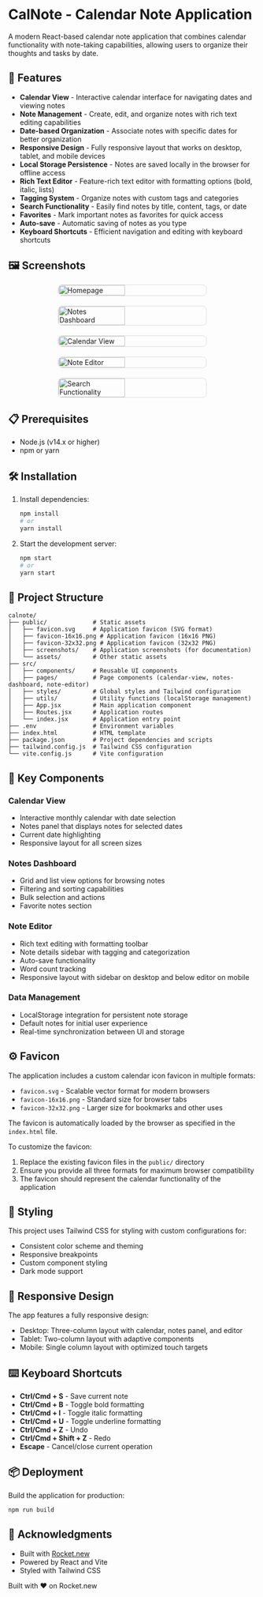 # CalNote - Calendar Note Application

A modern React-based calendar note application that combines calendar functionality with note-taking capabilities, allowing users to organize their thoughts and tasks by date.

## 🚀 Features

- **Calendar View** - Interactive calendar interface for navigating dates and viewing notes
- **Note Management** - Create, edit, and organize notes with rich text editing capabilities
- **Date-based Organization** - Associate notes with specific dates for better organization
- **Responsive Design** - Fully responsive layout that works on desktop, tablet, and mobile devices
- **Local Storage Persistence** - Notes are saved locally in the browser for offline access
- **Rich Text Editor** - Feature-rich text editor with formatting options (bold, italic, lists)
- **Tagging System** - Organize notes with custom tags and categories
- **Search Functionality** - Easily find notes by title, content, tags, or date
- **Favorites** - Mark important notes as favorites for quick access
- **Auto-save** - Automatic saving of notes as you type
- **Keyboard Shortcuts** - Efficient navigation and editing with keyboard shortcuts

## 🖼️ Screenshots

<div style="display: flex; flex-wrap: wrap; gap: 20px; justify-content: center;">

<img src="/screenshots/homepage.png" alt="Homepage" width="45%" style="min-width: 300px; border: 1px solid #ddd; border-radius: 8px;">

<img src="/screenshots/notes-dashboard.png" alt="Notes Dashboard" width="45%" style="min-width: 300px; border: 1px solid #ddd; border-radius: 8px;">

<img src="/screenshots/calendar-view.png" alt="Calendar View" width="45%" style="min-width: 300px; border: 1px solid #ddd; border-radius: 8px;">

<img src="/screenshots/note-editor.png" alt="Note Editor" width="45%" style="min-width: 300px; border: 1px solid #ddd; border-radius: 8px;">

<img src="/screenshots/notes-search.png" alt="Search Functionality" width="45%" style="min-width: 300px; border: 1px solid #ddd; border-radius: 8px;">

</div>

## 📋 Prerequisites

- Node.js (v14.x or higher)
- npm or yarn

## 🛠️ Installation

1. Install dependencies:
   ```bash
   npm install
   # or
   yarn install
   ```
   
2. Start the development server:
   ```bash
   npm start
   # or
   yarn start
   ```

## 📁 Project Structure

```
calnote/
├── public/             # Static assets
│   ├── favicon.svg     # Application favicon (SVG format)
│   ├── favicon-16x16.png # Application favicon (16x16 PNG)
│   ├── favicon-32x32.png # Application favicon (32x32 PNG)
│   ├── screenshots/    # Application screenshots (for documentation)
│   └── assets/         # Other static assets
├── src/
│   ├── components/     # Reusable UI components
│   ├── pages/          # Page components (calendar-view, notes-dashboard, note-editor)
│   ├── styles/         # Global styles and Tailwind configuration
│   ├── utils/          # Utility functions (localStorage management)
│   ├── App.jsx         # Main application component
│   ├── Routes.jsx      # Application routes
│   └── index.jsx       # Application entry point
├── .env                # Environment variables
├── index.html          # HTML template
├── package.json        # Project dependencies and scripts
├── tailwind.config.js  # Tailwind CSS configuration
└── vite.config.js      # Vite configuration
```

## 🎯 Key Components

### Calendar View
- Interactive monthly calendar with date selection
- Notes panel that displays notes for selected dates
- Current date highlighting
- Responsive layout for all screen sizes

### Notes Dashboard
- Grid and list view options for browsing notes
- Filtering and sorting capabilities
- Bulk selection and actions
- Favorite notes section

### Note Editor
- Rich text editing with formatting toolbar
- Note details sidebar with tagging and categorization
- Auto-save functionality
- Word count tracking
- Responsive layout with sidebar on desktop and below editor on mobile

### Data Management
- LocalStorage integration for persistent note storage
- Default notes for initial user experience
- Real-time synchronization between UI and storage

## ⚙️ Favicon

The application includes a custom calendar icon favicon in multiple formats:
- `favicon.svg` - Scalable vector format for modern browsers
- `favicon-16x16.png` - Standard size for browser tabs
- `favicon-32x32.png` - Larger size for bookmarks and other uses

The favicon is automatically loaded by the browser as specified in the `index.html` file.

To customize the favicon:
1. Replace the existing favicon files in the `public/` directory
2. Ensure you provide all three formats for maximum browser compatibility
3. The favicon should represent the calendar functionality of the application

## 🎨 Styling

This project uses Tailwind CSS for styling with custom configurations for:
- Consistent color scheme and theming
- Responsive breakpoints
- Custom component styling
- Dark mode support

## 📱 Responsive Design

The app features a fully responsive design:
- Desktop: Three-column layout with calendar, notes panel, and editor
- Tablet: Two-column layout with adaptive components
- Mobile: Single column layout with optimized touch targets

## ⌨️ Keyboard Shortcuts

- **Ctrl/Cmd + S** - Save current note
- **Ctrl/Cmd + B** - Toggle bold formatting
- **Ctrl/Cmd + I** - Toggle italic formatting
- **Ctrl/Cmd + U** - Toggle underline formatting
- **Ctrl/Cmd + Z** - Undo
- **Ctrl/Cmd + Shift + Z** - Redo
- **Escape** - Cancel/close current operation

## 📦 Deployment

Build the application for production:

```bash
npm run build
```

## 🙏 Acknowledgments

- Built with [Rocket.new](https://rocket.new)
- Powered by React and Vite
- Styled with Tailwind CSS

Built with ❤️ on Rocket.new